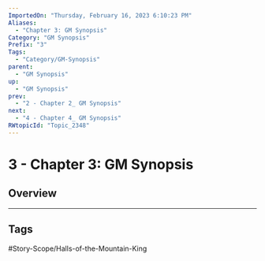 ```yaml
---
ImportedOn: "Thursday, February 16, 2023 6:10:23 PM"
Aliases:
  - "Chapter 3: GM Synopsis"
Category: "GM Synopsis"
Prefix: "3"
Tags:
  - "Category/GM-Synopsis"
parent:
  - "GM Synopsis"
up:
  - "GM Synopsis"
prev:
  - "2 - Chapter 2_ GM Synopsis"
next:
  - "4 - Chapter 4_ GM Synopsis"
RWtopicId: "Topic_2348"
---
```

# 3 - Chapter 3: GM Synopsis
## Overview

---
## Tags
#Story-Scope/Halls-of-the-Mountain-King

